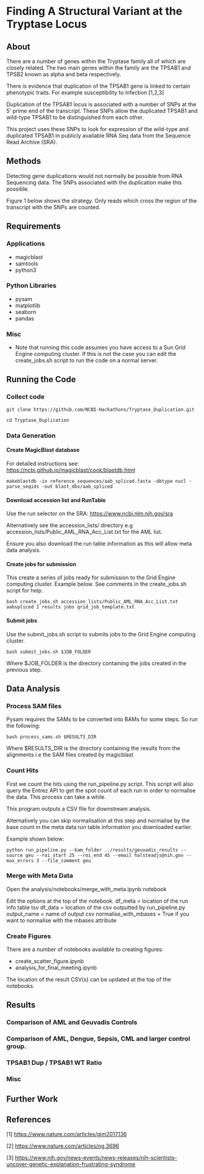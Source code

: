 # Finding A Structural Variant at the Tryptase Locus

## About

There are a number of genes within the Tryptase family all of which are closely related. The two main genes within the family are the TPSAB1 and TPSB2 known as alpha and beta respectively.

There is evidence that duplication of the TPSAB1 gene is linked to certain phenotypic  traits. For example susceptibility to infection [1,2,3]

Duplication of the TPSAB1 locus is associated with a number of SNPs at the 5' prime end of the transcript. These SNPs allow the duplicated TPSAB1 and wild-type TPSAB1 to be distinguished from each other.

This project uses these SNPs to look for expression of the wild-type and duplicated TPSAB1 in publicly available RNA Seq data from the Sequence Read Archive (SRA).

## Methods

Detecting gene duplications would not normally be possible from RNA Sequencing data. The SNPs associated with the duplication make this possible.

Figure 1 below shows the strategy. Only reads which cross the region of the transcript with the SNPs are counted.

## Requirements

### Applications

* magicblast
* samtools
* python3


### Python Libraries

* pysam
* matplotlib
* seaborn
* pandas

### Misc

* Note that running this code assumes you have access to a Sun Grid Engine computing cluster. If this is not the case you can edit the create_jobs.sh script to run the code on a normal server.

## Running the Code

### Collect code

```
git clone https://github.com/NCBI-Hackathons/Tryptase_Duplication.git

```

```
cd Tryptase_Duplication

```


### Data Generation

#### Create MagicBlast database

For detailed instructions see: https://ncbi.github.io/magicblast/cook/blastdb.html

```
makeblastdb -in reference_sequences/aab_spliced.fasta -dbtype nucl -parse_seqids -out blast_dbs/aab_spliced

```
#### Download accession list and RunTable

Use the run selector on the SRA: https://www.ncbi.nlm.nih.gov/sra

Alternatively see the accession_lists/ directory e.g accession_lists/Public_AML_RNA_Acc_List.txt for the AML list.   

Ensure you also download the run table information as this will allow meta data analysis.

#### Create jobs for submission

This create a series of jobs ready for submission to the Grid Engine computing cluster. Example below. See comments in the create_jobs.sh script for help.

 ```
 bash create_jobs.sh accession_lists/Public_AML_RNA_Acc_List.txt aabspliced 1 results jobs grid_job_template.txt

 ```

#### Submit jobs

Use the submit_jobs.sh script to submits jobs to the Grid Engine computing cluster.

```
bash submit_jobs.sh $JOB_FOLDER

```
Where $JOB_FOLDER is the directory containing the jobs created in the previous step.

## Data Analysis

### Process SAM files

Pysam requires the SAMs to be converted into BAMs for some steps. So run the following:

```
bash process_sams.sh $RESULTS_DIR

```
Where $RESULTS_DIR is the directory containing the results from the alignments i.e the SAM files created by magicblast

### Count Hits

First we count the hits using the run_pipeline.py script. This script will also query the Entrez API to get the spot count of each run in order to normalise the data. This process can take a while.

This program outputs a CSV file for downstream analysis.

Alternatively you can skip normalisation at this step and normalise by the base count in the meta data run table information you downloaded earlier.

Example shown below:

```
python run_pipeline.py --bam_folder ../results/geuvadis_results --source geu --roi_start 25 --roi_end 45 --email halsteadjs@nih.gov --max_errors 3 --file_comment geu
```

### Merge with Meta Data

Open the analysis/notebooks/merge_with_meta.ipynb notebook

Edit the options at the top of the notebook.
df_meta = location of the run info table tsv
df_data = location of the csv outputted by run_pipeline.py
output_name = name of output csv
normalise_with_mbases = True if you want to normalise with the mbases attribute

### Create Figures

There are a number of notebooks available to creating figures:

* create_scatter_figure.ipynb
* analysis_for_final_meeting.ipynb

The location of the result CSV(s) can be updated at the top of the notebooks.

## Results

### Comparison of AML and Geuvadis Controls

### Comparison of AML, Dengue, Sepsis, CML and larger control group.

### TPSAB1 Dup / TPSAB1 WT Ratio

### Misc




## Further Work

## References

[1] https://www.nature.com/articles/gim2017136

[2] https://www.nature.com/articles/ng.3696

[3] https://www.nih.gov/news-events/news-releases/nih-scientists-uncover-genetic-explanation-frustrating-syndrome
